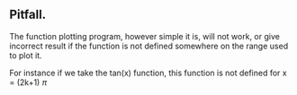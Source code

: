 ## Pitfall.

The function plotting program, however simple it is, will not work, or give incorrect result if the function is not defined somewhere on the range used to plot it.

For instance if we take the tan(x) function, this function is not defined for x = (2k+1) $\pi$

